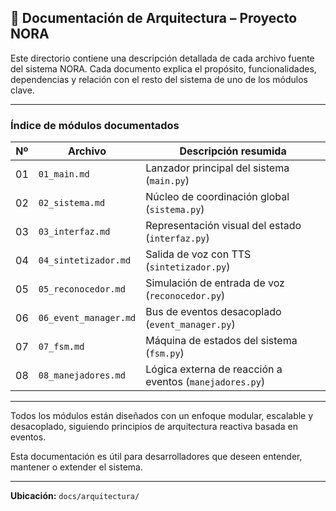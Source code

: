 ## 📁 Documentación de Arquitectura – Proyecto NORA

Este directorio contiene una descripción detallada de cada archivo fuente del sistema NORA. Cada documento explica el propósito, funcionalidades, dependencias y relación con el resto del sistema de uno de los módulos clave.

---

### Índice de módulos documentados

| Nº  | Archivo              | Descripción resumida                                  |
|-----|----------------------|--------------------------------------------------------|
| 01  | `01_main.md`         | Lanzador principal del sistema (`main.py`)            |
| 02  | `02_sistema.md`      | Núcleo de coordinación global (`sistema.py`)          |
| 03  | `03_interfaz.md`     | Representación visual del estado (`interfaz.py`)      |
| 04  | `04_sintetizador.md` | Salida de voz con TTS (`sintetizador.py`)             |
| 05  | `05_reconocedor.md`  | Simulación de entrada de voz (`reconocedor.py`)       |
| 06  | `06_event_manager.md`| Bus de eventos desacoplado (`event_manager.py`)       |
| 07  | `07_fsm.md`          | Máquina de estados del sistema (`fsm.py`)             |
| 08  | `08_manejadores.md`  | Lógica externa de reacción a eventos (`manejadores.py`)|

---

Todos los módulos están diseñados con un enfoque modular, escalable y desacoplado, siguiendo principios de arquitectura reactiva basada en eventos.

Esta documentación es útil para desarrolladores que deseen entender, mantener o extender el sistema.

---

**Ubicación:** `docs/arquitectura/`

